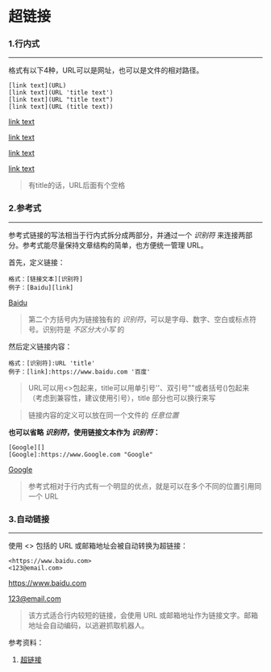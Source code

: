 # 超链接

### **1.行内式**

------

格式有以下4种，URL可以是网址，也可以是文件的相对路径。

```
[link text](URL)
[link text](URL 'title text')
[link text](URL "title text")
[link text](URL (title text))
```

[link text](URL)

[link text](URL 'title text')

[link text](URL "title text")

[link text](URL (title text))

> 有title的话，URL后面有个空格

### **2.参考式**

------

参考式链接的写法相当于行内式拆分成两部分，并通过一个 *识别符* 来连接两部分。参考式能尽量保持文章结构的简单，也方便统一管理 URL。

首先，定义链接：

```
格式：[链接文本][识别符]
例子：[Baidu][link]
```

[Baidu][link]

> 第二个方括号内为链接独有的 *识别符*，可以是字母、数字、空白或标点符号。识别符是 *不区分大小写* 的

然后定义链接内容：

```
格式：[识别符]:URL 'title'
例子：[link]:https://www.baidu.com '百度'
```

[link]:https://www.baidu.com "百度"

> URL可以用<>包起来，title可以用单引号''、双引号""或者括号()包起来（考虑到兼容性，建议使用引号），title 部分也可以换行来写

> 链接内容的定义可以放在同一个文件的 *任意位置*

**也可以省略 *识别符*，使用链接文本作为 *识别符*：**

```
[Google][]
[Google]:https://www.Google.com "Google"
```

[Google][]

[Google]:https://www.Google.com "Google"

> 参考式相对于行内式有一个明显的优点，就是可以在多个不同的位置引用同一个 URL

### **3.自动链接**

------

使用 <> 包括的 URL 或邮箱地址会被自动转换为超链接：

```
<https://www.baidu.com>
<123@email.com>
```

<https://www.baidu.com>

<123@email.com>

> 该方式适合行内较短的链接，会使用 URL 或邮箱地址作为链接文字。邮箱地址会自动编码，以逃避抓取机器人。



参考资料：

1. [超链接](https://github.com/LearnShare/Learning-Markdown/blob/master/article/syntax/links.md)

